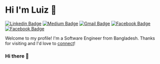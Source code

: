# Hi I'm Luiz 👋
[![Linkedin Badge](https://img.shields.io/badge/-luizclaudio-blue?style=flat&logo=Linkedin&logoColor=white&link=https://www.linkedin.com/in/lclaudiolc/)](https://https://www.linkedin.com/in/lclaudiolc/)
[![Medium Badge](https://img.shields.io/badge/-@__abdullahalrifat95-000000?style=flat&labelColor=000000&logo=Medium&link=https://medium.com/@_abdullahalrifat95)](https://medium.com/@_abdullahalrifat95)
[![Gmail Badge](https://img.shields.io/badge/-abdullahalrifat95-c14438?style=flat&logo=Gmail&logoColor=white&link=mailto:abdullahalrifat95@gmail.com)](mailto:abdullahalrifat95@gmail.com)
[![Facebook Badge](https://img.shields.io/badge/-abdullahalrifatcse-%231877F2.svg?&style=flat-square&logo=facebook&logoColor=white&link=https://www.facebook.com/abdullahalrifatcse)](https://www.facebook.com/abdullahalrifatcse)
[![Facebook Badge](https://img.shields.io/badge/-abdullahalrifat.github.io-%231877F2.svg?&style=flat-square&logoColor=white&link=https://abdullahalrifat.github.io/)](https://abdullahalrifat.github.io/)

Welcome to my profile! I'm a Software Engineer from Bangladesh. Thanks for visiting and I'd love to [connect](https://www.linkedin.com/in/abdullahalrifat/)!









### Hi there 👋

<!--
**luizclaudiolc/luizclaudiolc** is a ✨ _special_ ✨ repository because its `README.md` (this file) appears on your GitHub profile.

Here are some ideas to get you started:

- 🔭 I’m currently working on ...
- 🌱 I’m currently learning ...
- 👯 I’m looking to collaborate on ...
- 🤔 I’m looking for help with ...
- 💬 Ask me about ...
- 📫 How to reach me: ...
- 😄 Pronouns: ...
- ⚡ Fun fact: ...
-->
